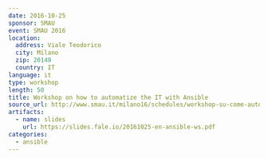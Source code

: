 ```yaml
---
date: 2016-10-25
sponsor: SMAU
event: SMAU 2016
location:
  address: Viale Teodorico
  city: Milano
  zip: 20149
  country: IT
language: it
type: workshop
length: 50
title: Workshop on how to automatize the IT with Ansible
source_url: http://www.smau.it/milano16/schedules/workshop-su-come-automatizzare-lit-con-ansible
artifacts:
  - name: slides
    url: https://slides.fale.io/20161025-en-ansible-ws.pdf
categories:
  - ansible
---
```

